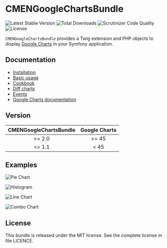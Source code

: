 # CMENGoogleChartsBundle

![Latest Stable Version](https://poser.pugx.org/cmen/google-charts-bundle/v/stable)
![Total Downloads](https://img.shields.io/packagist/dt/cmen/google-charts-bundle.svg?style=flat)
![Scrutinizer Code Quality](https://scrutinizer-ci.com/g/cmen/CMENGoogleChartsBundle/badges/quality-score.png?b=master)
![License](https://poser.pugx.org/cmen/google-charts-bundle/license)

`CMENGoogleChartsBundle` provides a Twig extension and PHP objects to display [Google Charts](https://developers.google.com/chart/) in your Symfony application.

## Documentation

* [Installation](Resources/doc/installation.md)
* [Basic usage](Resources/doc/basic_usage.md)
* [Cookbook](Resources/doc/cookbook.md)
* [Diff charts](Resources/doc/diff_charts.md)
* [Events](Resources/doc/events.md)
* [Google Charts documentation](https://developers.google.com/chart/interactive/docs/)

## Version
| CMENGoogleChartsBundle       | Google Charts    |
| :--------------------------: | :--------------: |
| >= 2.0                       |       >= 45      |
| <= 1.1                       |       < 45       |

## Examples

![Pie Chart](http://static.christophe-meneses.fr/img/google_charts_bundle/g2.png)  

![Histogram](http://static.christophe-meneses.fr/img/google_charts_bundle/g3.png)  

![Line Chart](http://static.christophe-meneses.fr/img/google_charts_bundle/g4.png)  

![Combo Chart](http://static.christophe-meneses.fr/img/google_charts_bundle/g1.png)  

## License

This bundle is released under the MIT license. See the complete license in file LICENCE.